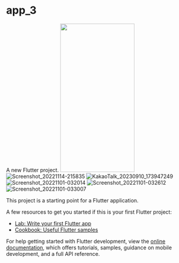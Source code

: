 # app_3

A new Flutter project.
<img src="[(Screenshot_20221114-215835.jpg](https://github.com/HJ990412/Delivery_App/issues/1#issue-1900620832)](https://github.com/HJ990412/Delivery_App/issues/1#issue-1900620832)" width="200" height="400"/>
![Screenshot_20221114-215835](https://github.com/HJ990412/Delivery_App/assets/111297274/ada1f34a-6cd4-4ba0-b529-9449e1129f78)
![KakaoTalk_20230910_173947249](https://github.com/HJ990412/Delivery_App/assets/111297274/e2d3d96c-e3e8-413e-9351-81dcff0fb452)
![Screenshot_20221101-032014](https://github.com/HJ990412/Delivery_App/assets/111297274/3100a977-f795-41a1-8777-73dd8048da47)
![Screenshot_20221101-032612](https://github.com/HJ990412/Delivery_App/assets/111297274/4313dc59-d748-45e1-b4f9-f608feb2c03d)
![Screenshot_20221101-033007](https://github.com/HJ990412/Delivery_App/assets/111297274/1b5bbd09-0643-40bf-b010-9af2384eef0f)

This project is a starting point for a Flutter application.

A few resources to get you started if this is your first Flutter project:

- [Lab: Write your first Flutter app](https://docs.flutter.dev/get-started/codelab)
- [Cookbook: Useful Flutter samples](https://docs.flutter.dev/cookbook)

For help getting started with Flutter development, view the
[online documentation](https://docs.flutter.dev/), which offers tutorials,
samples, guidance on mobile development, and a full API reference.
